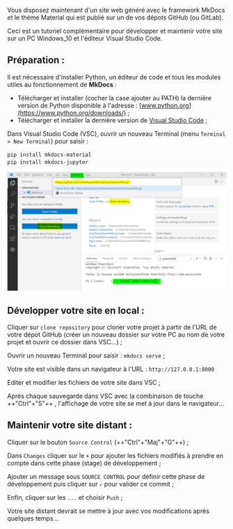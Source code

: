 
Vous disposez maintenant d'un site web généré avec le framework MkDocs et le thème Material qui est publié sur un de vos dépots GitHub (ou GitLab).

Ceci est un tutoriel complémentaire pour développer et maintenir votre site sur un PC Windows_10 et l'éditeur Visual Studio Code.



## Préparation :

Il est nécessaire d'installer Python, un éditeur de code et tous les modules utiles au fonctionnement de **MkDocs** :

- Télécharger et installer (cocher la case ajouter au PATH) la dernière version de Python disponible à l'adresse : [www.python.org](https://www.python.org/downloads/) ;
- Télécharger et installer la dernière version de [Visual Studio Code](https://code.visualstudio.com/download) ;

Dans Visual Studio Code (VSC), ouvrir un nouveau Terminal (menu `Terminal > New Terminal`) pour saisir :
```bash
pip install mkdocs-material
pip install mkdocs-jupyter
```
![VisualStudioCode.png](images/VisualStudioCode.png)

## Développer votre site en local :

Cliquer sur `clone repository` pour cloner votre projet à partir de l'URL de votre dépot GitHub (créer un nouveau dossier sur votre PC au nom de votre projet et ouvrir ce dossier dans VSC...) ;

Ouvrir un nouveau Terminal pour saisir : `mkdocs serve` ;

Votre site est visible dans un navigateur à l'URL : `http://127.0.0.1:8000`

Editer et modifier les fichiers de votre site dans VSC ;

Après chaque sauvegarde dans VSC avec la combinaison de touche ++"Ctrl"+"S"++ , l'affichage de votre site se met à jour dans le navigateur...

## Maintenir votre site distant :

Cliquer sur le bouton `Source Control` (++"Ctrl"+"Maj"+"G"++) ;

Dans `Changes` cliquer sur le `+` pour ajouter les fichiers modifiés à prendre en compte dans cette phase (stage) de développement ;

Ajouter un message sous `SOURCE CONTROL` pour définir cette phase de développement puis cliquer sur `✓` pour valider ce commit ;

Enfin, cliquer sur les `...` et choisir `Push` ;

Votre site distant devrait se mettre à jour avec vos modifications après quelques temps...

